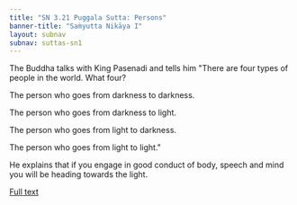 ```yaml
---
title: "SN 3.21 Puggala Sutta: Persons"
banner-title: "Saṁyutta Nikāya I" 
layout: subnav 
subnav: suttas-sn1
---
```


The Buddha talks with King Pasenadi and tells him "There are four types of people in the world. What four?  

The person who goes from darkness to darkness.  

The person who goes from darkness to light.  

The person who goes from light to darkness.  

The person who goes from light to light."

He explains that if you engage in good conduct of body, speech and mind you will be heading towards the light.

[Full text](https://suttafriends.org/sutta/sn3-21/)

